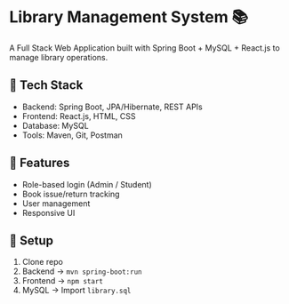 # Library Management System 📚
A Full Stack Web Application built with Spring Boot + MySQL + React.js to manage library operations.

## 🔹 Tech Stack
- Backend: Spring Boot, JPA/Hibernate, REST APIs
- Frontend: React.js, HTML, CSS
- Database: MySQL
- Tools: Maven, Git, Postman

## 🔹 Features
- Role-based login (Admin / Student)
- Book issue/return tracking
- User management
- Responsive UI

## 🔹 Setup
1. Clone repo
2. Backend → `mvn spring-boot:run`
3. Frontend → `npm start`
4. MySQL → Import `library.sql`

